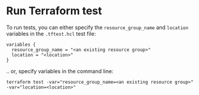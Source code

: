 # Run Terraform test

To run tests, you can either specify the `resource_group_name` and `location` variables in the `.tftest.hcl` test file:

```hcl
variables {
  resource_group_name = "<an existing resource group>"
  location = "<location>"
}
```

.. or, specify variables in the command line:

```console
terraform test -var="resource_group_name=<an existing resource group>" -var="location=<location>"
```

